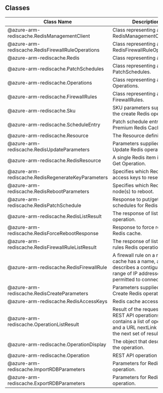 ## Classes
| Class Name | Description |
|---|---|
| @azure-arm-rediscache.RedisManagementClient |Class representing a RedisManagementClient.|
| @azure-arm-rediscache.RedisFirewallRuleOperations |Class representing a RedisFirewallRuleOperations.|
| @azure-arm-rediscache.Redis |Class representing a Redis.|
| @azure-arm-rediscache.PatchSchedules |Class representing a PatchSchedules.|
| @azure-arm-rediscache.Operations |Class representing a Operations.|
| @azure-arm-rediscache.FirewallRules |Class representing a FirewallRules.|
| @azure-arm-rediscache.Sku |SKU parameters supplied to the create Redis operation.|
| @azure-arm-rediscache.ScheduleEntry |Patch schedule entry for a Premium Redis Cache.|
| @azure-arm-rediscache.Resource |The Resource definition.|
| @azure-arm-rediscache.RedisUpdateParameters |Parameters supplied to the Update Redis operation.|
| @azure-arm-rediscache.RedisResource |A single Redis item in List or Get Operation.|
| @azure-arm-rediscache.RedisRegenerateKeyParameters |Specifies which Redis access keys to reset.|
| @azure-arm-rediscache.RedisRebootParameters |Specifies which Redis node(s) to reboot.|
| @azure-arm-rediscache.RedisPatchSchedule |Response to put/get patch schedules for Redis cache.|
| @azure-arm-rediscache.RedisListResult |The response of list Redis operation.|
| @azure-arm-rediscache.RedisForceRebootResponse |Response to force reboot for Redis cache.|
| @azure-arm-rediscache.RedisFirewallRuleListResult |The response of list firewall rules Redis operation.|
| @azure-arm-rediscache.RedisFirewallRule |A firewall rule on a redis cache has a name, and describes a contiguous range of IP addresses permitted to connect|
| @azure-arm-rediscache.RedisCreateParameters |Parameters supplied to the Create Redis operation.|
| @azure-arm-rediscache.RedisAccessKeys |Redis cache access keys.|
| @azure-arm-rediscache.OperationListResult |Result of the request to list REST API operations. It contains a list of operations and a URL nextLink to get the next set of results.|
| @azure-arm-rediscache.OperationDisplay |The object that describes the operation.|
| @azure-arm-rediscache.Operation |REST API operation|
| @azure-arm-rediscache.ImportRDBParameters |Parameters for Redis import operation.|
| @azure-arm-rediscache.ExportRDBParameters |Parameters for Redis export operation.|
